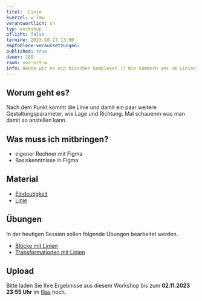 ```yaml
---
titel:  Linie
kuerzel: w-lmw
verantwortlich: cn
typ: workshop
pflicht: false
termine: 2023-10-27 13:00
empfohlene-voraussetzungen:
published: true
dauer: 180
raum: vor-ort-w
info: Heute wir es ein bisschen komplexer :) Wir kümmern uns um Linien Linien.
---
```


## Worum geht es?

Nach dem Punkt kommt die Linie und damit ein paar weitere Gestaltungsparameter, wie Lage und Richtung. Mal schauenm was man damit so anstellen kann.

## Was muss ich mitbringen?

-   eigener Rechner mit Figma
-   Basiskenntnisse in Figma

## Material

-   [Eindeutigkeit](https://cnoss.github.io/slides/presentations/screendesign/eindeutigkeit/)
-   [Linie](https://cnoss.github.io/slides/presentations/screendesign/linie/)

## Übungen

In der heutigen Session sollen folgende Übungen bearbeitet werden.

-   [Blöcke mit Linien](https://th-koeln.github.io/mi-bachelor-screendesign/assignments/basics-linie-ausrichtung/)
-   [Transformationen mit Linien](https://th-koeln.github.io/mi-bachelor-screendesign/assignments/basics-linie-transformation/)

## Upload

Bitte laden Sie Ihre Ergebnisse aus diesem Workshop bis zum **02.11.2023 23:55 Uhr** im [Ilias](https://ilias.th-koeln.de/ilias.php?ref_id=2527599&ass_id=35216&cmd=showOverview&cmdClass=ilobjexercisegui&cmdNode=wc:me&baseClass=ilRepositoryGUI) hoch.

<!-- ## Mitschnitte

Die Mitschnitte der Session liegen im [Ilias](https://ilias.th-koeln.de/goto.php?target=fold_2049885&client_id=ILIAS_FH_Koeln). -->

<!--
## Sie haben keinen Rechner?
Kein Problem, denn wir haben welche. Allerdings nur Macs. Uuuuuhh. Wenn Sie einen brauchen, bitte rechtzeitig an Volker Schaefer wenden. Unsere Rechner können nur für die Workshops und Trainings ausgeliehen werden. Im MI Pool stehen aber immer Rechner für Sie bereit.
-->
